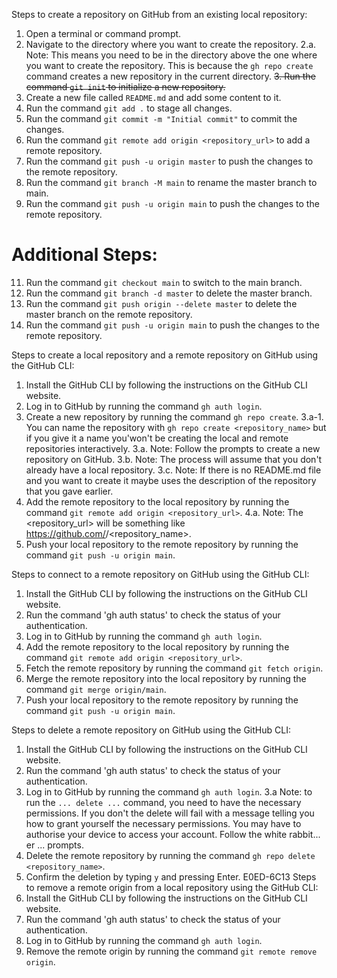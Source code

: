 Steps to create a repository on GitHub from an existing local repository:
1. Open a terminal or command prompt.
2. Navigate to the directory where you want to create the repository.
2.a. Note: This means you need to be in the directory above the one where you want to create the repository. This is because the `gh repo create` command creates a new repository in the current directory.
~~3. Run the command `git init` to initialize a new repository.~~
4. Create a new file called `README.md` and add some content to it.
5. Run the command `git add .` to stage all changes.
6. Run the command `git commit -m "Initial commit"` to commit the changes.
7. Run the command `git remote add origin <repository_url>` to add a remote repository.
8. Run the command `git push -u origin master` to push the changes to the remote repository.
9. Run the command `git branch -M main` to rename the master branch to main.
10. Run the command `git push -u origin main` to push the changes to the remote repository.

# Additional Steps:
11. Run the command `git checkout main` to switch to the main branch.
12. Run the command `git branch -d master` to delete the master branch.
13. Run the command `git push origin --delete master` to delete the master branch on the remote repository.
14. Run the command `git push -u origin main` to push the changes to the remote repository.


Steps to create a local repository and a remote repository on GitHub using the GitHub CLI:
1. Install the GitHub CLI by following the instructions on the GitHub CLI website.
2. Log in to GitHub by running the command `gh auth login`.
3. Create a new repository by running the command `gh repo create`.
3.a-1. You can name the repository with `gh repo create <repository_name>` but if you give it a name you'won't be creating the local and remote repositories interactively.
3.a. Note: Follow the prompts to create a new repository on GitHub.
3.b. Note: The process will assume that you don't already have a local repository.
3.c. Note: If there is no README.md file and you want to create it maybe uses the description of the repository that you gave earlier.
4. Add the remote repository to the local repository by running the command `git remote add origin <repository_url>`.
4.a. Note: The <repository_url> will be something like https://github.com/<username>/<repository_name>.
5. Push your local repository to the remote repository by running the command `git push -u origin main`.


Steps to connect to a remote repository on GitHub using the GitHub CLI:
1. Install the GitHub CLI by following the instructions on the GitHub CLI website.
2. Run the command 'gh auth status' to check the status of your authentication.
3. Log in to GitHub by running the command `gh auth login`.
4. Add the remote repository to the local repository by running the command `git remote add origin <repository_url>`.
5. Fetch the remote repository by running the command `git fetch origin`.
6. Merge the remote repository into the local repository by running the command `git merge origin/main`.
7. Push your local repository to the remote repository by running the command `git push -u origin main`.

Steps to delete a remote repository on GitHub using the GitHub CLI:
1. Install the GitHub CLI by following the instructions on the GitHub CLI website.
2. Run the command 'gh auth status' to check the status of your authentication.
3. Log in to GitHub by running the command `gh auth login`.
3.a Note:  to run the `... delete ...` command, you need to have the necessary permissions. If you don't the delete will fail with a message telling you how to grant yourself the necessary permissions. You may have to authorise your device to access your account. Follow the white rabbit... er ... prompts.
4. Delete the remote repository by running the command `gh repo delete <repository_name>`.
5. Confirm the deletion by typing `y` and pressing Enter.
E0ED-6C13
Steps to remove a remote origin from a local repository using the GitHub CLI:
1. Install the GitHub CLI by following the instructions on the GitHub CLI website.
2. Run the command 'gh auth status' to check the status of your authentication.
3. Log in to GitHub by running the command `gh auth login`.
4. Remove the remote origin by running the command `git remote remove origin`.
